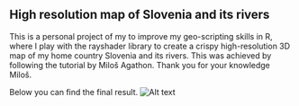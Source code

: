 ## High resolution map of Slovenia and its rivers
This is a personal project of my to improve my geo-scripting skills in R, where I play with the rayshader library to create a crispy high-resolution 3D map of my home country Slovenia and its rivers. This was achieved by following the tutorial by Miloš Agathon. Thank you for your knowledge Miloš.

Below you can find the final result. 
![Alt text](Slovenia3D.png "Optional title")

